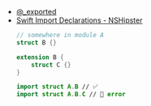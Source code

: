 - [@_exported](Swift%20Notes/@_exported.md)
- [Swift Import Declarations - NSHipster](https://nshipster.com/import/)
	```swift
	// somewhere in module A
	struct B {}
	
	extension B {
		struct C {}
	}
	
	import struct A.B // ✅
	import struct A.B.C // 🔴 error
	```